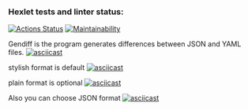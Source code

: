 ### Hexlet tests and linter status:
[![Actions Status](https://github.com/janejuly1/python-project-50/actions/workflows/hexlet-check.yml/badge.svg)](https://github.com/janejuly1/python-project-50/actions)
[![Maintainability](https://api.codeclimate.com/v1/badges/f541d31e49d5880a528d/maintainability)](https://codeclimate.com/github/janejuly1/python-project-50/maintainability)

Gendiff is the program generates differences between JSON and YAML files.
[![asciicast](https://asciinema.org/a/qLH2fw6j0N0qwQisOjEYcRSto.svg)](https://asciinema.org/a/qLH2fw6j0N0qwQisOjEYcRSto)

stylish format is default
[![asciicast](https://asciinema.org/a/uchWjot3YAheI6NAY60K4E2tb.svg)](https://asciinema.org/a/uchWjot3YAheI6NAY60K4E2tb)

plain format is optional
[![asciicast](https://asciinema.org/a/Hur4i1xMIFAR82Di5NUqIIfd2.svg)](https://asciinema.org/a/Hur4i1xMIFAR82Di5NUqIIfd2)

Also you can choose JSON format
[![asciicast](https://asciinema.org/a/KU1eyz5ONe87Tl543BOHgfcl4.svg)](https://asciinema.org/a/KU1eyz5ONe87Tl543BOHgfcl4)
